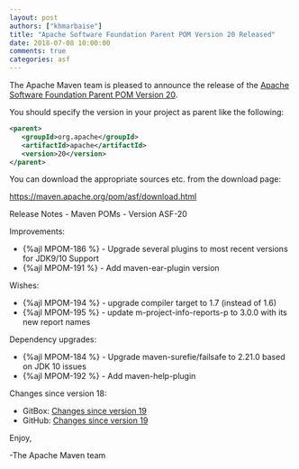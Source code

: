 ```yaml
---
layout: post
authors: ["khmarbaise"]
title: "Apache Software Foundation Parent POM Version 20 Released"
date: 2018-07-08 10:00:00
comments: true
categories: asf
---
```

The Apache Maven team is pleased to announce the release of the 
[Apache Software Foundation Parent POM Version 20](https://maven.apache.org/pom/asf/).

You should specify the version in your project as parent like the following:

``` xml
<parent>
   <groupId>org.apache</groupId>
   <artifactId>apache</artifactId>
   <version>20</version>
</parent>
```
You can download the appropriate sources etc. from the download page:

https://maven.apache.org/pom/asf/download.html


<!-- more -->

Release Notes - Maven POMs - Version ASF-20

Improvements:

 * {%ajl MPOM-186 %} - Upgrade several plugins to most recent versions for JDK9/10 Support
 * {%ajl MPOM-191 %} - Add maven-ear-plugin version

Wishes:

 * {%ajl MPOM-194 %} - upgrade compiler target to 1.7 (instead of 1.6)
 * {%ajl MPOM-195 %} - update m-project-info-reports-p to 3.0.0 with its new report names

Dependency upgrades:

 * {%ajl MPOM-184 %} - Upgrade maven-surefie/failsafe to 2.21.0 based on JDK 10 issues
 * {%ajl MPOM-192 %} - Add maven-help-plugin


Changes since version 18:

 * GitBox: [Changes since version 19][change-20]
 * GitHub: [Changes since version 19][change-github-20]


Enjoy,
    
-The Apache Maven team

[change-20]: https://gitbox.apache.org/repos/asf?p=maven-apache-parent.git;a=blobdiff;f=pom.xml;hb=apache-20;hpb=apache-19
[change-github-20]: https://github.com/apache/maven-apache-parent/compare/apache-19...apache-20

